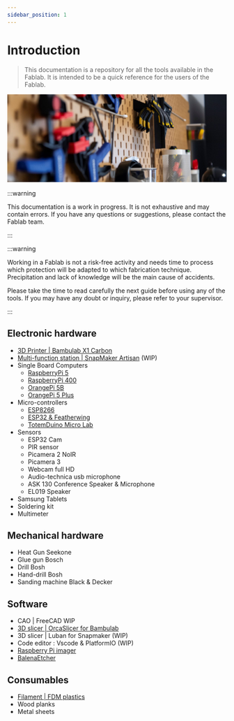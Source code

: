 ```yaml
---
sidebar_position: 1
---
```


# Introduction

> This documentation is a repository for all the tools available in the Fablab. It is intended to be a quick reference for the users of the Fablab.

![Tools](/assets/readme-1.png)

:::warning

This documentation is a work in progress. It is not exhaustive and may contain errors. If you have any questions or suggestions, please contact the Fablab team.

:::

:::warning

Working in a Fablab is not a risk-free activity and needs time to process which protection will be adapted to which fabrication technique. Precipitation and lack of knowledge will be the main cause of accidents.

Please take the time to read carefully the next guide before using any of the tools.
If you may have any doubt or inquiry, please refer to your supervisor.

:::

## Electronic hardware

- [3D Printer | Bambulab X1 Carbon](./tutorials/bambulab.md)
- [Multi-function station | SnapMaker Artisan](./tutorials/snapmaker.md) (WIP)
- Single Board Computers
  - [RaspberryPi 5](https://www.raspberrypi.com/products/raspberry-pi-5/)
  - [RaspberryPi 400](https://www.raspberrypi.com/products/raspberry-pi-400/)
  - [OrangePi 5B](http://www.orangepi.org/html/hardWare/computerAndMicrocontrollers/details/Orange-Pi-5B.html)
  - [OrangePi 5 Plus](http://www.orangepi.org/html/hardWare/computerAndMicrocontrollers/details/Orange-Pi-5-plus.html)
- Micro-controllers
  - [ESP8266](https://en.wikipedia.org/wiki/ESP8266)
  - [ESP32 & Featherwing](https://www.adafruit.com/product/4264)
  - [TotemDuino Micro Lab](https://totemmaker.net/product/totemduino-microlab/)
- Sensors
  - ESP32 Cam
  - PIR sensor
  - Picamera 2 NoIR
  - Picamera 3
  - Webcam full HD
  - Audio-technica usb microphone
  - ASK 130 Conference Speaker & Microphone
  - EL019 Speaker
- Samsung Tablets
- Soldering kit
- Multimeter

## Mechanical hardware

- Heat Gun Seekone
- Glue gun Bosch
- Drill Bosh
- Hand-drill Bosh
- Sanding machine Black & Decker

## Software

- CAO | FreeCAD WIP
- [3D slicer | OrcaSlicer for Bambulab](./tutorials/orcaslicer.md)
- 3D slicer | Luban for Snapmaker (WIP)
- Code editor : Vscode & PlatformIO (WIP)
- [Raspberry Pi imager](https://www.raspberrypi.com/software/)
- [BalenaEtcher](https://etcher.balena.io/)

## Consumables

- [Filament | FDM plastics](./tutorials/filament.md)
- Wood planks
- Metal sheets
